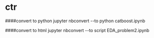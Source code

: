 # ctr
####convert to python
jupyter nbconvert --to python catboost.ipynb 

####convert to html
jupyter nbconvert --to script EDA_problem2.ipynb 
